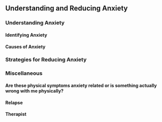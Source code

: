 ## Understanding and Reducing Anxiety

### Understanding Anxiety

#### Identifying Anxiety

#### Causes of Anxiety

### Strategies for Reducing Anxiety

### Miscellaneous

#### Are these physical symptoms anxiety related or is something actually wrong with me physically?

#### Relapse

#### Therapist
